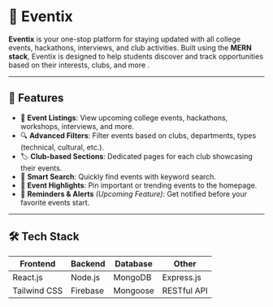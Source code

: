 # 🎉 Eventix

**Eventix** is your one-stop platform for staying updated with all college events, hackathons, interviews, and club activities. Built using the **MERN stack**, Eventix is designed to help students discover and track opportunities based on their interests, clubs, and more .

---

## 🚀 Features

- 📅 **Event Listings**: View upcoming college events, hackathons, workshops, interviews, and more.
- 🔍 **Advanced Filters**: Filter events based on clubs, departments, types (technical, cultural, etc.).
- 🏷️ **Club-based Sections**: Dedicated pages for each club showcasing their events.
- 🧠 **Smart Search**: Quickly find events with keyword search.
- 📌 **Event Highlights**: Pin important or trending events to the homepage.
- 🔔 **Reminders & Alerts** *(Upcoming Feature)*: Get notified before your favorite events start.

---

##  🛠️ Tech Stack

| Frontend | Backend | Database | Other |
|---------|---------|----------|-------|
| React.js | Node.js | MongoDB | Express.js |
| Tailwind CSS | Firebase | Mongoose | RESTful API |
